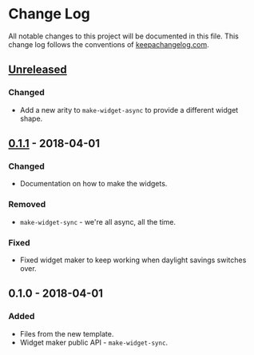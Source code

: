 # Change Log
All notable changes to this project will be documented in this file. This change log follows the conventions of [keepachangelog.com](http://keepachangelog.com/).

## [Unreleased]
### Changed
- Add a new arity to `make-widget-async` to provide a different widget shape.

## [0.1.1] - 2018-04-01
### Changed
- Documentation on how to make the widgets.

### Removed
- `make-widget-sync` - we're all async, all the time.

### Fixed
- Fixed widget maker to keep working when daylight savings switches over.

## 0.1.0 - 2018-04-01
### Added
- Files from the new template.
- Widget maker public API - `make-widget-sync`.

[Unreleased]: https://github.com/your-name/wsserver/compare/0.1.1...HEAD
[0.1.1]: https://github.com/your-name/wsserver/compare/0.1.0...0.1.1
